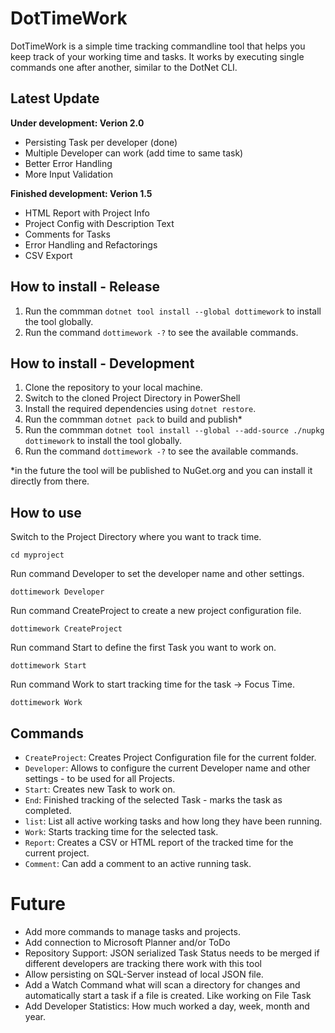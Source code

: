 ﻿# DotTimeWork
DotTimeWork is a simple time tracking commandline tool that helps you keep track of your working time and tasks.
It works by executing single commands one after another, similar to the DotNet CLI.

## Latest Update

**Under development: Verion 2.0**
- Persisting Task per developer (done)
- Multiple Developer can work (add time to same task)
- Better Error Handling
- More Input Validation

**Finished development: Verion 1.5**

- HTML Report with Project Info
- Project Config with Description Text
- Comments for Tasks
- Error Handling and Refactorings
- CSV Export


## How to install - Release
1. Run the commman `dotnet tool install --global dottimework` to install the tool globally.
2. Run the command `dottimework -?` to see the available commands.

## How to install - Development
1. Clone the repository to your local machine.
2. Switch to the cloned Project Directory in PowerShell
3. Install the required dependencies using `dotnet restore`.
4. Run the commman `dotnet pack` to build and publish*
5. Run the commman `dotnet tool install --global --add-source ./nupkg dottimework` to install the tool globally.
6. Run the command `dottimework -?` to see the available commands.

*in the future the tool will be published to NuGet.org and you can install it directly from there.


## How to use
Switch to the Project Directory where you want to track time.

`cd myproject`

Run command Developer to set the developer name and other settings.

`dottimework Developer`

Run command CreateProject to create a new project configuration file.

`dottimework CreateProject`

Run command Start to define the first Task you want to work on.

`dottimework Start`

Run command Work to start tracking time for the task -> Focus Time.

`dottimework Work`

## Commands
- `CreateProject`: Creates Project Configuration file for the current folder.
- `Developer`: Allows to configure the current Developer name and other settings - to be used for all Projects.
- `Start`: Creates new Task to work on.
- `End`: Finished tracking of the selected Task - marks the task as completed.
- `list`: List all active working tasks and how long they have been running.
- `Work`: Starts tracking time for the selected task.
- `Report`: Creates a CSV or HTML report of the tracked time for the current project.
- `Comment`: Can add a comment to an active running task.

# Future
- Add more commands to manage tasks and projects.
- Add connection to Microsoft Planner and/or ToDo
- Repository Support: JSON serialized Task Status needs to be merged if different developers are tracking there work with this tool
- Allow persisting on SQL-Server instead of local JSON file.
- Add a Watch Command what will scan a directory for changes and automatically start a task if a file is created. Like working on File Task
- Add Developer Statistics: How much worked a day, week, month and year.
